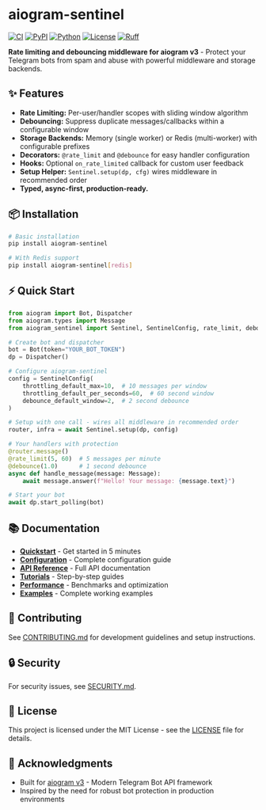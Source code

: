 # aiogram-sentinel

[![CI](https://img.shields.io/github/actions/workflow/status/ArmanAvanesyan/aiogram-sentinel/ci.yml?branch=main&label=CI)](../../actions)
[![PyPI](https://img.shields.io/pypi/v/aiogram-sentinel.svg)](https://pypi.org/project/aiogram-sentinel/)
[![Python](https://img.shields.io/pypi/pyversions/aiogram-sentinel.svg)](https://www.python.org/downloads/)
[![License](https://img.shields.io/badge/license-MIT-blue.svg)](https://opensource.org/licenses/MIT)
[![Ruff](https://img.shields.io/badge/lint-ruff-informational)](https://github.com/astral-sh/ruff)

**Rate limiting and debouncing middleware for aiogram v3** - Protect your Telegram bots from spam and abuse with powerful middleware and storage backends.

## ✨ Features

* **Rate Limiting:** Per-user/handler scopes with sliding window algorithm
* **Debouncing:** Suppress duplicate messages/callbacks within a configurable window
* **Storage Backends:** Memory (single worker) or Redis (multi-worker) with configurable prefixes
* **Decorators:** `@rate_limit` and `@debounce` for easy handler configuration
* **Hooks:** Optional `on_rate_limited` callback for custom user feedback
* **Setup Helper:** `Sentinel.setup(dp, cfg)` wires middleware in recommended order
* **Typed, async-first, production-ready.**

## 📦 Installation

```bash
# Basic installation
pip install aiogram-sentinel

# With Redis support
pip install aiogram-sentinel[redis]
```

## ⚡ Quick Start

```python
from aiogram import Bot, Dispatcher
from aiogram.types import Message
from aiogram_sentinel import Sentinel, SentinelConfig, rate_limit, debounce

# Create bot and dispatcher
bot = Bot(token="YOUR_BOT_TOKEN")
dp = Dispatcher()

# Configure aiogram-sentinel
config = SentinelConfig(
    throttling_default_max=10,  # 10 messages per window
    throttling_default_per_seconds=60,  # 60 second window
    debounce_default_window=2,  # 2 second debounce
)

# Setup with one call - wires all middleware in recommended order
router, infra = await Sentinel.setup(dp, config)

# Your handlers with protection
@router.message()
@rate_limit(5, 60)  # 5 messages per minute
@debounce(1.0)      # 1 second debounce
async def handle_message(message: Message):
    await message.answer(f"Hello! Your message: {message.text}")

# Start your bot
await dp.start_polling(bot)
```

## 📚 Documentation

- **[Quickstart](docs/quickstart.md)** - Get started in 5 minutes
- **[Configuration](docs/configuration.md)** - Complete configuration guide
- **[API Reference](docs/api/)** - Full API documentation
- **[Tutorials](docs/tutorials/)** - Step-by-step guides
- **[Performance](docs/performance.md)** - Benchmarks and optimization
- **[Examples](examples/)** - Complete working examples

## 🤝 Contributing

See [CONTRIBUTING.md](CONTRIBUTING.md) for development guidelines and setup instructions.

## 🔒 Security

For security issues, see [SECURITY.md](SECURITY.md).

## 📄 License

This project is licensed under the MIT License - see the [LICENSE](LICENSE) file for details.

## 🙏 Acknowledgments

- Built for [aiogram v3](https://github.com/aiogram/aiogram) - Modern Telegram Bot API framework
- Inspired by the need for robust bot protection in production environments

